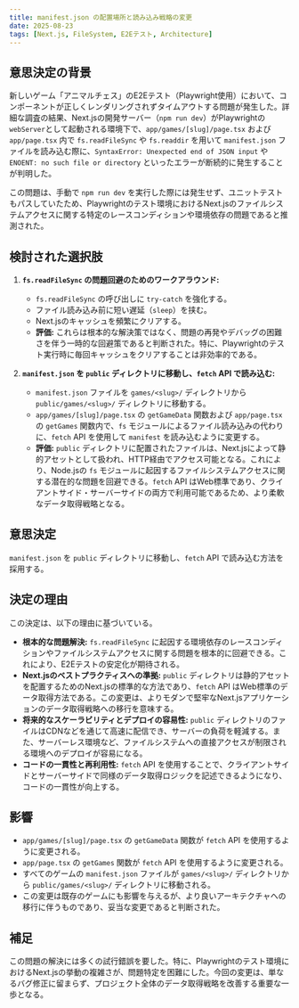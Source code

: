 ```yaml
---
title: manifest.json の配置場所と読み込み戦略の変更
date: 2025-08-23
tags: [Next.js, FileSystem, E2Eテスト, Architecture]
---
```


## 意思決定の背景

新しいゲーム「アニマルチェス」のE2Eテスト（Playwright使用）において、コンポーネントが正しくレンダリングされずタイムアウトする問題が発生した。詳細な調査の結果、Next.jsの開発サーバー（`npm run dev`）がPlaywrightの`webServer`として起動される環境下で、`app/games/[slug]/page.tsx` および `app/page.tsx` 内で `fs.readFileSync` や `fs.readdir` を用いて `manifest.json` ファイルを読み込む際に、`SyntaxError: Unexpected end of JSON input` や `ENOENT: no such file or directory` といったエラーが断続的に発生することが判明した。

この問題は、手動で `npm run dev` を実行した際には発生せず、ユニットテストもパスしていたため、Playwrightのテスト環境におけるNext.jsのファイルシステムアクセスに関する特定のレースコンディションや環境依存の問題であると推測された。

## 検討された選択肢

1.  **`fs.readFileSync` の問題回避のためのワークアラウンド:**
    -   `fs.readFileSync` の呼び出しに `try-catch` を強化する。
    -   ファイル読み込み前に短い遅延（`sleep`）を挟む。
    -   Next.jsのキャッシュを頻繁にクリアする。
    -   **評価:** これらは根本的な解決策ではなく、問題の再発やデバッグの困難さを伴う一時的な回避策であると判断された。特に、Playwrightのテスト実行時に毎回キャッシュをクリアすることは非効率的である。

2.  **`manifest.json` を `public` ディレクトリに移動し、`fetch` API で読み込む:**
    -   `manifest.json` ファイルを `games/<slug>/` ディレクトリから `public/games/<slug>/` ディレクトリに移動する。
    -   `app/games/[slug]/page.tsx` の `getGameData` 関数および `app/page.tsx` の `getGames` 関数内で、`fs` モジュールによるファイル読み込みの代わりに、`fetch` API を使用して `manifest` を読み込むように変更する。
    -   **評価:** `public` ディレクトリに配置されたファイルは、Next.jsによって静的アセットとして扱われ、HTTP経由でアクセス可能となる。これにより、Node.jsの `fs` モジュールに起因するファイルシステムアクセスに関する潜在的な問題を回避できる。`fetch` API はWeb標準であり、クライアントサイド・サーバーサイドの両方で利用可能であるため、より柔軟なデータ取得戦略となる。

## 意思決定

`manifest.json` を `public` ディレクトリに移動し、`fetch` API で読み込む方法を採用する。

## 決定の理由

この決定は、以下の理由に基づいている。

-   **根本的な問題解決:** `fs.readFileSync` に起因する環境依存のレースコンディションやファイルシステムアクセスに関する問題を根本的に回避できる。これにより、E2Eテストの安定化が期待される。
-   **Next.jsのベストプラクティスへの準拠:** `public` ディレクトリは静的アセットを配置するためのNext.jsの標準的な方法であり、`fetch` API はWeb標準のデータ取得方法である。この変更は、よりモダンで堅牢なNext.jsアプリケーションのデータ取得戦略への移行を意味する。
-   **将来的なスケーラビリティとデプロイの容易性:** `public` ディレクトリのファイルはCDNなどを通じて高速に配信でき、サーバーの負荷を軽減する。また、サーバーレス環境など、ファイルシステムへの直接アクセスが制限される環境へのデプロイが容易になる。
-   **コードの一貫性と再利用性:** `fetch` API を使用することで、クライアントサイドとサーバーサイドで同様のデータ取得ロジックを記述できるようになり、コードの一貫性が向上する。

## 影響

-   `app/games/[slug]/page.tsx` の `getGameData` 関数が `fetch` API を使用するように変更される。
-   `app/page.tsx` の `getGames` 関数が `fetch` API を使用するように変更される。
-   すべてのゲームの `manifest.json` ファイルが `games/<slug>/` ディレクトリから `public/games/<slug>/` ディレクトリに移動される。
-   この変更は既存のゲームにも影響を与えるが、より良いアーキテクチャへの移行に伴うものであり、妥当な変更であると判断された。

## 補足

この問題の解決には多くの試行錯誤を要した。特に、Playwrightのテスト環境におけるNext.jsの挙動の複雑さが、問題特定を困難にした。今回の変更は、単なるバグ修正に留まらず、プロジェクト全体のデータ取得戦略を改善する重要な一歩となる。
